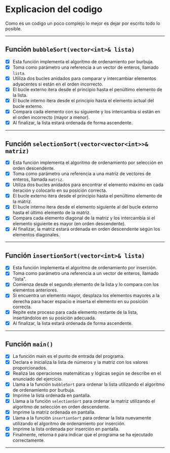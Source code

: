 # Explicacion del codigo

Como es un codigo un poco complejo lo mejor es dejar por escrito todo lo posible.

------

## Función `bubbleSort(vector<int>& lista)`

- [x] Esta función implementa el algoritmo de ordenamiento por burbuja.
- [x] Toma como parámetro una referencia a un vector de enteros, llamado `lista`.
- [x] Utiliza dos bucles anidados para comparar y intercambiar elementos adyacentes si están en el orden incorrecto.
- [x] El bucle externo itera desde el principio hasta el penúltimo elemento de la lista.
- [x] El bucle interno itera desde el principio hasta el elemento actual del bucle externo.
- [x] Compara cada elemento con su siguiente y los intercambia si están en el orden incorrecto (mayor a menor).
- [x] Al finalizar, la lista estará ordenada de forma ascendente.

------

## Función `selectionSort(vector<vector<int>>& matriz)`

- [x] Esta función implementa el algoritmo de ordenamiento por selección en orden descendente.
- [x] Toma como parámetro una referencia a una matriz de vectores de enteros, llamada `matriz`.
- [x] Utiliza dos bucles anidados para encontrar el elemento máximo en cada iteración y colocarlo en su posición correcta.
- [x] El bucle externo itera desde el principio hasta el penúltimo elemento de la matriz.
- [x] El bucle interno itera desde el elemento siguiente al del bucle externo hasta el último elemento de la matriz.
- [x] Compara cada elemento diagonal de la matriz y los intercambia si el elemento siguiente es mayor (en orden descendente).
- [x] Al finalizar, la matriz estará ordenada en orden descendente según los elementos diagonales.

------

## Función `insertionSort(vector<int>& lista)`

- [x] Esta función implementa el algoritmo de ordenamiento por inserción.
- [x] Toma como parámetro una referencia a un vector de enteros, llamado "lista".
- [x] Comienza desde el segundo elemento de la lista y lo compara con los elementos anteriores.
- [x] Si encuentra un elemento mayor, desplaza los elementos mayores a la derecha para hacer espacio e inserta el elemento en su posición correcta.
- [x] Repite este proceso para cada elemento restante de la lista, insertándolos en su posición adecuada.
- [x] Al finalizar, la lista estará ordenada de forma ascendente.

------

## Función `main()`

- [x] La función main es el punto de entrada del programa.
- [x] Declara e inicializa la lista de números y la matriz con los valores proporcionados.
- [x] Realiza las operaciones matemáticas y lógicas según se describe en el enunciado del ejercicio.
- [x] Llama a la función `bubbleSort` para ordenar la lista utilizando el algoritmo de ordenamiento por burbuja.
- [x] Imprime la lista ordenada en pantalla.
- [x] Llama a la función `selectionSort` para ordenar la matriz utilizando el algoritmo de selección en orden descendente.
- [x] Imprime la matriz ordenada en pantalla.
- [x] Llama a la función `insertionSort` para ordenar la lista nuevamente utilizando el algoritmo de ordenamiento por inserción.
- [x] Imprime la lista ordenada por inserción en pantalla.
- [x] Finalmente, retorna `0` para indicar que el programa se ha ejecutado correctamente.

------
